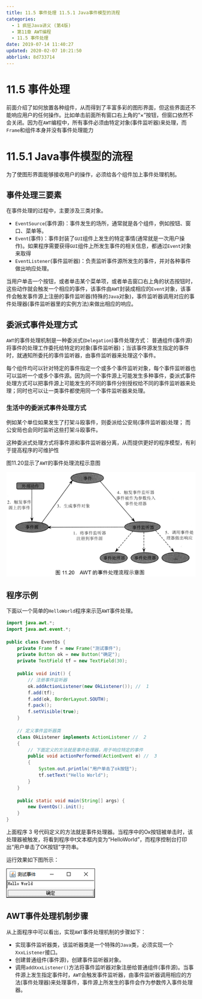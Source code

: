 ```yaml
---
title: 11.5 事件处理 11.5.1 Java事件模型的流程
categories: 
  - 1 疯狂Java讲义 (第4版)
  - 第11章 AWT编程
  - 11.5 事件处理
date: 2019-07-14 11:40:27
updated: 2020-02-07 10:21:50
abbrlink: 8d733714
---
```

# 11.5 事件处理
前面介绍了如何放置各种组件，从而得到了丰富多彩的图形界面，但这些界面还不能响应用户的任何操作。比如单击前面所有窗口右上角的“×”按钮，但窗口依然不会关闭。因为在`AWT`编程中，所有事件必须由特定对象(事件监听器)来处理，而`Frame`和组件本身并没有事件处理能力
# 11.5.1 Java事件模型的流程
为了使图形界面能够接收用户的操作，必须给各个组件加上事件处理机制。

## 事件处理三要素
在事件处理的过程中，主要涉及三类对象。
- `EventSource`(事件源)：事件发生的场所，通常就是各个组件，例如按钮、窗口、菜单等。
- `Event`(事件)：事件封装了`GUI`组件上发生的特定事情(通常就是一次用户操作)。如果程序需要获得`GUI`组件上所发生事件的相关信息，都通过`Event`对象来取得
- `EventListener`(事件监听器)：负责监听事件源所发生的事件，并对各种事件做出响应处理。

当用户单击一个按钮，或者单击某个菜单项，或者单击窗口右上角的状态按钮时，这些动作就会触发一个相应的事件，该事件由`AWT`封装成相应的`Event`对象，该事件会触发事件源上注册的事件监听器(特殊的`Java`对象)，事件监听器调用对应的事件处理器(事件监听器里的实例方法)来做出相应的响应。

## 委派式事件处理方式
`AWT`的事件处理机制是一种委派式(`Delegation`)事件处理方式：
普通组件(事件源)将事件的处理工作委托给特定的对象(事件监听器)；当该事件源发生指定的事件时，就通知所委托的事件监听器，由事件监听器来处理这个事件。

每个组件均可以针对特定的事件指定一个或多个事件监听对象，每个事件监听器也可以监听一个或多个事件源。因为同一个事件源上可能发生多种事件，委派式事件处理方式可以把事件源上可能发生的不同的事件分别授权给不同的事件监听器来处理；同时也可以让一类事件都使用同一个事件监听器来处理。

### 生活中的委派式事件处理方式
例如某个单位如果发生了打架斗殴事件，则委派给公安局(事件监听器)处理；
而公安局也会同时监听这些打架斗殴事件。

这种委派式处理方式将事件源和事件监听器分离，从而提供更好的程序模型，有利于提高程序的可维护性

图11.20显示了`AWT`的事件处理流程示意图

![这里有一张图片](https://raw.githubusercontent.com/lanlan2017/images/master/CrazyJavaHandout4/Chapter11/11.5.1/1.png)

## 程序示例
下面以一个简单的`HelloWorld`程序来示范`AWT`事件处理。
```java
import java.awt.*;
import java.awt.event.*;

public class EventQs {
    private Frame f = new Frame("测试事件");
    private Button ok = new Button("确定");
    private TextField tf = new TextField(30);

    public void init() {
        // 注册事件监听器
        ok.addActionListener(new OkListener()); //  1 
        f.add(tf);
        f.add(ok, BorderLayout.SOUTH);
        f.pack();
        f.setVisible(true);
    }

    // 定义事件监听器类
    class OkListener implements ActionListener //  2 
    {
        // 下面定义的方法就是事件处理器，用于响应特定的事件
        public void actionPerformed(ActionEvent e) //  3 
        {
            System.out.println("用户单击了ok按钮");
            tf.setText("Hello World");
        }
    }

    public static void main(String[] args) {
        new EventQs().init();
    }
}
```
上面程序 3 号代码定义的方法就是事件处理器。当程序中的Oκ按钮被单击时，该处理器被触发，将看到程序中t文本框内变为“HelloWorld”，而程序控制台打印出“用户单击了OK按钮”字符串。

运行效果如下图所示：

![](https://raw.githubusercontent.com/lanlan2017/images/master/Blog/2022/04/20230129235335.png)

## AWT事件处理机制步骤

从上面程序中可以看出，实现`AWT`事件处理机制的步骤如下：

- 实现事件监听器类，该监听器类是一个特殊的`Java`类，必须实现一个`XxxListener`接口。
- 创建普通组件(事件源)，创建事件监听器对象。
- 调用`addXxxListener()`方法将事件监听器对象注册给普通组件(事件源)。当事件源上发生指定事件时，`AWT`会触发事件监听器，由事件监听器调用相应的方法(事件处理器)来处理事件，事件源上所发生的事件会作为参数传入事件处理器。

<!-- CrazyJavaHandout4/Chapter11/11.5.1/ -->
